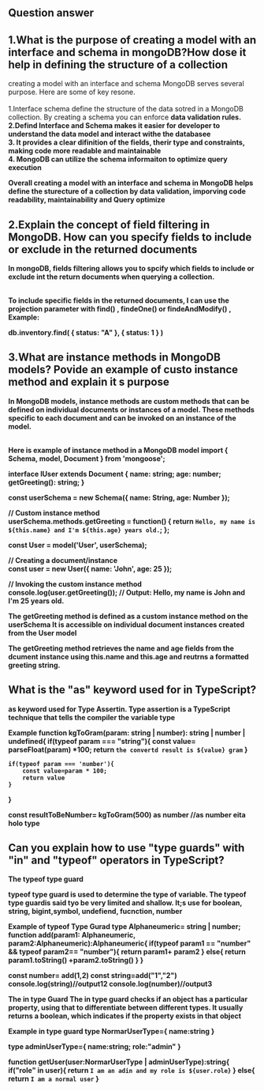 ## Question answer

## 1.What is the purpose of creating a model with an interface and schema in mongoDB?How dose it help in defining the structure of a collection
creating a model with an interface and schema MongoDB serves several purpose. Here are some of key resone. <br /><br />
1.Interface schema define the structure of the data sotred in a MongoDB collection. By creating a schema you can enforce  <b>data validation<b>  rules. <br />
2.Defind Interface and Schema makes it easier for developer to understand the data model and interact withe the databasee <br />
3. It provides a clear difinition of the fields, therir type and constraints, making code more readable and maintainable <br />
4. MongoDB can utilize the schema informaiton to optimize query execution

Overall creating a model with an interface and schema in MongoDB helps define the sturecture of a collection by data validation, imporving code readability, maintainability and Query optimize


## 2.Explain the concept of field filtering in MongoDB. How can you specify fields to include or exclude in the returned documents
In mongoDB, fields filtering allows you to spcify which fields to include or exclude int the return documents when querying a collection. <br/> <br/>

To include specific fields in the returned documents, I can use the projection parameter with <b> find() , findeOne() or findeAndModify() ,<b> <br/>
Example:

db.inventory.find( { status: "A" }, {  status: 1 } )



## 3.What are instance methods in MongoDB models? Povide an example of custo instance method and explain it s purpose
 
 In MongoDB models, instance methods are custom methods that can be defined on individual documents or instances of a model. These methods specific to each document and can be invoked on an instance of the model. <br /> <br />

 Here is example of instance method in a MongoDB model
import { Schema, model, Document } from 'mongoose';

interface IUser extends Document {
  name: string;
  age: number;
  getGreeting(): string;
}

const userSchema = new Schema<IUser>({
  name: String,
  age: Number
});

// Custom instance method <br />
userSchema.methods.getGreeting = function() {
  return `Hello, my name is ${this.name} and I'm ${this.age} years old.`;
};

const User = model<IUser>('User', userSchema);

// Creating a document/instance <br />
const user = new User({ name: 'John', age: 25 });

// Invoking the custom instance method <br />
console.log(user.getGreeting()); // Output: Hello, my name is John and I'm 25 years old.

The <b>getGreeting <b> method is defined as a custom instance method on the <b>userSchema <b> It is accessible on individual document instances created from the User model

The <b>getGreeting<b> method retrieves the name and age fields from the dcument instance using <b> this.name and this.age <b> and reutrns a formatted greeting string.

## What is the "as" keyword used for in TypeScript?
 as keyword used for Type Assertin. Type assertion is a TypeScript technique that tells the compiler the variable type

 Example
 function kgToGram(param: string | number): string | number | undefined{
    if(typeof param === "string"){
        const value= parseFloat(param) *100;
        return `the convertd result is ${value} gram`
    }

    if(typeof param === 'number'){
        const value=param * 100;
        return value
    }

}

const resultToBeNumber= kgToGram(500) as number //as number eita holo type 




## Can you explain how to use "type guards" with "in" and "typeof" operators in TypeScript?
 
 The typeof type guard

 typeof type guard is used to determine the type of variable. The typeof type guardis said tyo be very limited and shallow. It;s use for boolean, string, bigint,symbol, undefiend, fucnction, number

 Example of typeof Type Gurad
 type Alphaneumeric= string | number;
function add(param1: Alphaneumeric, param2:Alphaneumeric):Alphaneumeric{
    if(typeof param1 == "number" && typeof param2== "number"){
        return param1+ param2
    }
    else{
        return param1.toString() +param2.toString()
    }
}

const number= add(1,2)
const string=add("1","2")
console.log(string)//output12
console.log(number)//output3


The in type Guard
The in type guard checks if an object has a particular property, using that to differentiate between different types. It usually returns a boolean, which indicates if the property exists in that object

Example in type guard
type NormarUserType={
    name:string
}

type adminUserType={
    name:string;
    role:"admin"
}

function getUser(user:NormarUserType | adminUserType):string{
    if("role" in user){
        return `I am an adin and my role is ${user.role}`
    }
    else{
        return `I am a normal user`
    }
